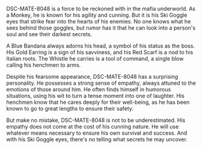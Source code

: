 DSC-MATE-8048 is a force to be reckoned with in the mafia underworld. As a Monkey, he is known for his agility and cunning. But it is his Ski Goggle eyes that strike fear into the hearts of his enemies. No one knows what he sees behind those goggles, but rumor has it that he can look into a person's soul and see their darkest secrets.

A Blue Bandana always adorns his head, a symbol of his status as the boss. His Gold Earring is a sign of his savviness, and his Red Scarf is a nod to his Italian roots. The Whistle he carries is a tool of command, a single blow calling his henchmen to arms.

Despite his fearsome appearance, DSC-MATE-8048 has a surprising personality. He possesses a strong sense of empathy, always attuned to the emotions of those around him. He often finds himself in humorous situations, using his wit to turn a tense moment into one of laughter. His henchmen know that he cares deeply for their well-being, as he has been known to go to great lengths to ensure their safety.

But make no mistake, DSC-MATE-8048 is not to be underestimated. His empathy does not come at the cost of his cunning nature. He will use whatever means necessary to ensure his own survival and success. And with his Ski Goggle eyes, there's no telling what secrets he may uncover.